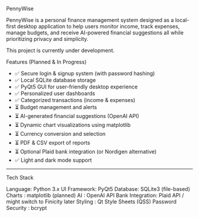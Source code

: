 



PennyWise

PennyWise is a personal finance management system designed as a local-first desktop application to help users monitor income, track expenses, manage budgets, and receive AI-powered financial suggestions all while prioritizing privacy and simplicity.

 This project is currently under development.

Features (Planned & In Progress)

- ✅ Secure login & signup system (with password hashing)
- ✅ Local SQLite database storage
- ✅ PyQt5 GUI for user-friendly desktop experience
- ✅ Personalized user dashboards
- ✅ Categorized transactions (income & expenses)
- ⏳ Budget management and alerts
- ⏳ AI-generated financial suggestions (OpenAI API)
- ⏳ Dynamic chart visualizations using matplotlib
- ⏳ Currency conversion and selection
- ⏳ PDF & CSV export of reports
- ⏳ Optional Plaid bank integration (or Nordigen alternative)
- ✅ Light and dark mode support

---

 Tech Stack

Language: Python 3.x
UI Framework: PyQt5 
Database: SQLite3 (file-based) 
Charts : matplotlib (planned) 
AI : OpenAI API 
Bank Integration: Plaid API / might switch to Finicity later
Styling : Qt Style Sheets (QSS) 
Password Security : bcrypt


